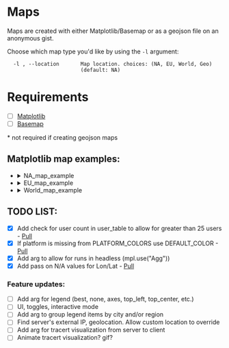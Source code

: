 # Maps

Maps are created with either Matplotlib/Basemap or as a geojson file on an anonymous gist.

Choose which map type you'd like by using the `-l` argument:

```
  -l , --location       Map location. choices: (NA, EU, World, Geo)
                        (default: NA)
```

# Requirements

- [ ] [Matplotlib](https://matplotlib.org/1.2.1/users/installing.html)
- [ ] [Basemap](https://matplotlib.org/basemap/users/installing.html)

\* not required if creating geojson maps


## Matplotlib map examples:

<ul>
<li><details>
<summary>NA_map_example</a></summary>

![NA_map_example](https://github.com/blacktwin/JBOPS/raw/master/maps/NA_map_example.PNG "NA_map_example")

</details></li>

<li><details>
<summary>EU_map_example</a></summary>

![EU_map_example](https://github.com/blacktwin/JBOPS/raw/master/maps/EU_map_example.PNG "EU_map_example")

</details></li>

<li><details>
<summary>World_map_example</a></summary>

![World_map_example](https://github.com/blacktwin/JBOPS/raw/master/maps/World_map_example.PNG "World_map_example")
</details></li>
</ul>

## TODO LIST:

- [x] Add check for user count in user_table to allow for greater than 25 users - [Pull](https://github.com/blacktwin/JBOPS/pull/3)
- [x] If platform is missing from PLATFORM_COLORS use DEFAULT_COLOR - [Pull](https://github.com/blacktwin/JBOPS/pull/4)
- [x] Add arg to allow for runs in headless (mpl.use("Agg"))
- [x] Add pass on N/A values for Lon/Lat - [Pull](https://github.com/blacktwin/JBOPS/pull/2)

### Feature updates:

- [ ] Add arg for legend (best, none, axes, top_left, top_center, etc.)
- [ ] UI, toggles, interactive mode
- [ ] Add arg to group legend items by city and/or region
- [ ] Find server's external IP, geolocation. Allow custom location to override
- [ ] Add arg for tracert visualization from server to client
- [ ] Animate tracert visualization? gif?
